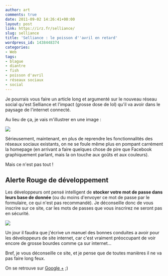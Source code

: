 ```yaml
---
author: art
comments: true
date: 2011-09-02 14:26:41+00:00
layout: post
link: https://irz.fr/selliance/
slug: selliance
title: 'Selliance : le poisson d''avril en retard'
wordpress_id: 1438448374
categories:
- Web
tags:
- blague
- diantre
- fish
- poisson d'avril
- réseaux sociaux
- social
---
```


Je pourrais vous faire un article long et argumenté sur le nouveau réseau social qu'est Selliance et l'impact (grosse dose de lol) qu'il va avoir dans le paysage de l'internet connecté.

Au lieu de ça, je vais m'illustrer en une image :

[![](https://static.irz.fr/2011/09/seillance-facebook-1024x949.png)](https://static.irz.fr/2011/09/seillance-facebook.png)

Sérieusement, maintenant, en plus de reprendre les fonctionnalités des réseaux sociaux existants, on ne se foule même plus en pompant carrément la homepage (en arrivant a faire quelques chose de pire que Facebook graphiquement parlant, mais la on touche aux goûts et aux couleurs).

Mais ce n'est pas tout !



## Alerte Rouge de développement



Les développeurs ont pensé intelligent de **stocker votre mot de passe dans leurs base de donnée** (ou du moins d'envoyer ce mot de passe par le formulaire, ce qui n'est pas recommandé). Je déconseille donc de vous inscrire sur ce site, car les mots de passes que vous inscrirez ne seront pas en sécurité.

![](https://static.irz.fr/2011/09/mail-seillance.png)

Un jour il faudra que j'écrive un manuel des bonnes conduites a avoir pour les développeurs de site internet, car c'est vraiment préoccupant de voir encore de grosse bourdes comme ça sur internet...

Bref, je vous déconseille ce site, et je pense que de toutes manières il ne va pas faire long feux.

On se retrouve sur [Google +](https://plus.google.com/101902267183690037916) ;)
